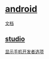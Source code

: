 # [android](https://developer.android.com/)

[文档](https://developer.android.com/docs)

## [studio](https://developer.android.com/studio)

[显示手机开发者选项](https://developer.android.com/studio/debug/dev-options)

